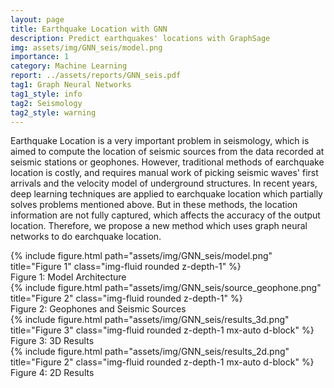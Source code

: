 ```yaml
---
layout: page
title: Earthquake Location with GNN
description: Predict earthquakes' locations with GraphSage
img: assets/img/GNN_seis/model.png
importance: 1
category: Machine Learning
report: ../assets/reports/GNN_seis.pdf
tag1: Graph Neural Networks
tag1_style: info
tag2: Seismology
tag2_style: warning
---
```


Earthquake Location is a very important problem in seismology, which is aimed to compute the location of seismic sources from the data recorded at seismic stations or geophones. However, traditional methods of earchquake location is costly, and requires manual work of picking seismic waves' first arrivals and the velocity model of underground structures. In recent years, deep learning techniques are applied to earchquake location which partially solves problems mentioned above. But in these methods, the location information are not fully captured, which affects the accuracy of the output location. Therefore, we propose a new method which uses graph neural networks to do earchquake location.

<div class="row">
    <div class="col-sm mt-3 mt-md-0">
        {% include figure.html path="assets/img/GNN_seis/model.png" title="Figure 1" class="img-fluid rounded z-depth-1" %}
    </div>
</div>
<div class="caption">
    Figure 1: Model Architecture
</div>

<div class="row">
    <div class="col-sm mt-3 mt-md-0">
        {% include figure.html path="assets/img/GNN_seis/source_geophone.png" title="Figure 2" class="img-fluid rounded z-depth-1" %}
    </div>
</div>
<div class="caption">
    Figure 2: Geophones and Seismic Sources
</div>

<div class="row">
    <div class="col-sm mt-3 mt-md-0">
        {% include figure.html path="assets/img/GNN_seis/results_3d.png" title="Figure 3" class="img-fluid rounded z-depth-1 mx-auto d-block" %}
    </div>
</div>
<div class="caption">
    Figure 3: 3D Results
</div>

<div class="row">
    <div class="col-sm mt-3 mt-md-0">
        {% include figure.html path="assets/img/GNN_seis/results_2d.png" title="Figure 2" class="img-fluid rounded z-depth-1 mx-auto d-block" %}
    </div>
</div>
<div class="caption">
    Figure 4: 2D Results
</div>

